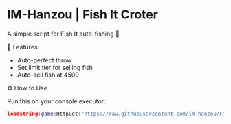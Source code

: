 # IM-Hanzou | Fish It Croter
A simple script for Fish It auto-fishing 🎣

🧩 Features:
- Auto-perfect throw
- Set limit tier for selling fish
- Auto-sell fish at 4500

⚙️ How to Use

Run this on your console executor:
```lua
loadstring(game:HttpGet("https://raw.githubusercontent.com/im-hanzou/FishItCroter/refs/heads/main/main.lua"))()
```
